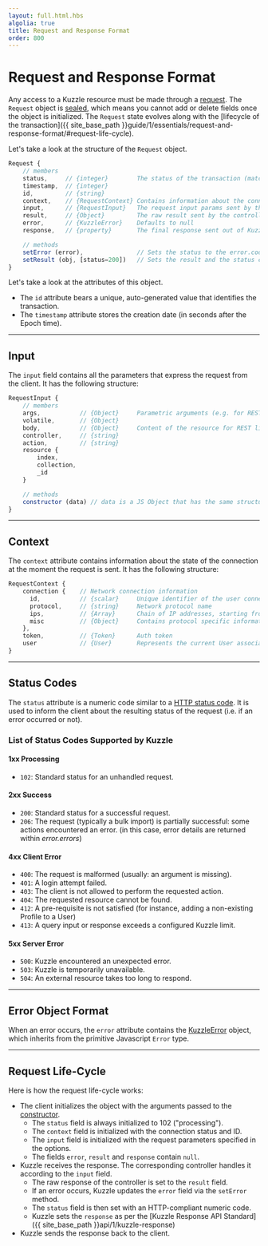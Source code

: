```yaml
---
layout: full.html.hbs
algolia: true
title: Request and Response Format
order: 800
---
```


# Request and Response Format

Any access to a Kuzzle resource must be made through a [request](https://github.com/kuzzleio/kuzzle-common-objects#request). The `Request` object is [sealed](https://developer.mozilla.org/en/docs/Web/JavaScript/Reference/Global_Objects/Object/seal), which means you cannot add or delete fields once the object is initialized. The `Request` state evolves along with the [lifecycle of the transaction]({{ site_base_path }}guide/1/essentials/request-and-response-format/#request-life-cycle).

Let's take a look at the structure of the `Request` object.

```javascript
Request {
    // members
    status,     // {integer}        The status of the transaction (matches HTTP codes)
    timestamp,  // {integer}
    id,         // {string}
    context,    // {RequestContext} Contains information about the connection and the current token & user
    input,      // {RequestInput}   The request input params sent by the client
    result,     // {Object}         The raw result sent by the controller (defaults to null)
    error,      // {KuzzleError}    Defaults to null
    response,   // {property}       The final response sent out of Kuzzle (enumerable, get-only property)

    // methods
    setError (error),               // Sets the status to the error.code and fills the error member.
    setResult (obj, [status=200])   // Sets the result and the status code.
}
```

Let's take a look at the attributes of this object.

* The `id` attribute bears a unique, auto-generated value that identifies the transaction.
* The `timestamp` attribute stores the creation date (in seconds after the Epoch time).

---

## Input

The `input` field contains all the parameters that express the request from the client. It has the following structure:

```javascript
RequestInput {
    // members
    args,           // {Object}     Parametric arguments (e.g. for REST, taken from the query string)
    volatile,       // {Object}
    body,           // {Object}     Content of the resource for REST like routes, main parameters for others
    controller,     // {string}
    action,         // {string}
    resource {
        index,
        collection,
        _id
    }

    // methods
    constructor (data) // data is a JS Object that has the same structure as the Websocket message
}
```

---

## Context

The `context` attribute contains information about the state of the connection at the moment the request is sent. It has the following structure:

```javascript
RequestContext {
    connection {    // Network connection information
      id,           // {scalar}     Unique identifier of the user connection
      protocol,     // {string}     Network protocol name
      ips,          // {Array}      Chain of IP addresses, starting from the client
      misc          // {Object}     Contains protocol specific information (e.g. HTTP queries URL or headers)
    },
    token,          // {Token}      Auth token
    user            // {User}       Represents the current User associated to the transaction
}
```

---

## Status Codes

The `status` attribute is a numeric code similar to a [HTTP status code](https://en.wikipedia.org/wiki/List_of_HTTP_status_codes).
It is used to inform the client about the resulting status of the request (i.e. if an error occurred or not).

### List of Status Codes Supported by Kuzzle

#### 1xx Processing

* `102`: Standard status for an unhandled request.

#### 2xx Success

* ``200``: Standard status for a successful request.
* ``206``: The request (typically a bulk import) is partially successful: some actions encountered an error.
(in this case, error details are returned within _error.errors_)

#### 4xx Client Error

* ``400``: The request is malformed (usually: an argument is missing).
* ``401``: A login attempt failed.
* ``403``: The client is not allowed to perform the requested action.
* ``404``: The requested resource cannot be found.
* ``412``: A pre-requisite is not satisfied (for instance, adding a non-existing Profile to a User)
* ``413``: A query input or response exceeds a configured Kuzzle limit.

#### 5xx Server Error

* ``500``: Kuzzle encountered an unexpected error.
* ``503``: Kuzzle is temporarily unavailable.
* ``504``: An external resource takes too long to respond.

---

## Error Object Format

When an error occurs, the `error` attribute contains the [KuzzleError](https://github.com/kuzzleio/kuzzle-common-objects/blob/master/README.md#errorskuzzleerror) object, which inherits from the primitive Javascript `Error` type.

---

## Request Life-Cycle

Here is how the request life-cycle works:

* The client initializes the object with the arguments passed to the [constructor](https://github.com/kuzzleio/kuzzle-common-objects#new-requestdata-options).
  - The `status` field is always initialized to 102 ("processing").
  - The `context` field is initialized with the connection status and ID.
  - The `input` field is initialized with the request parameters specified in the options.
  - The fields `error`, `result` and `response` contain `null`.
* Kuzzle receives the response. The corresponding controller handles it according to the `input` field.
  - The raw response of the controller is set to the `result` field.
  - If an error occurs, Kuzzle updates the `error` field via the `setError` method.
  - The `status` field is then set with an HTTP-compliant numeric code.
  - Kuzzle sets the `response` as per the [Kuzzle Response API Standard]({{ site_base_path }}api/1/kuzzle-response)
* Kuzzle sends the response back to the client.
